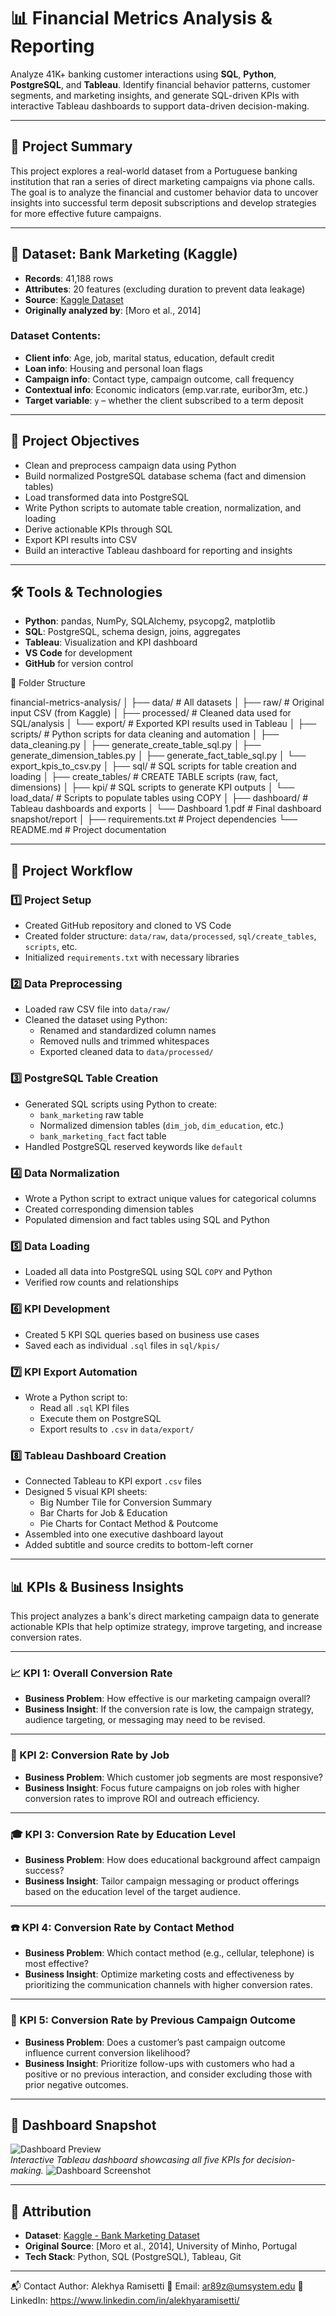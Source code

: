 # 📊 Financial Metrics Analysis & Reporting

Analyze 41K+ banking customer interactions using **SQL**, **Python**, **PostgreSQL**, and **Tableau**. Identify financial behavior patterns, customer segments, and marketing insights, and generate SQL-driven KPIs with interactive Tableau dashboards to support data-driven decision-making.

---

## 🧠 Project Summary

This project explores a real-world dataset from a Portuguese banking institution that ran a series of direct marketing campaigns via phone calls. The goal is to analyze the financial and customer behavior data to uncover insights into successful term deposit subscriptions and develop strategies for more effective future campaigns.

---

## 📁 Dataset: Bank Marketing (Kaggle)

- **Records**: 41,188 rows  
- **Attributes**: 20 features (excluding duration to prevent data leakage)  
- **Source**: [Kaggle Dataset](https://storage.googleapis.com/kaggle-data-sets/1654945/2722500/bundle/archive.zip)  
- **Originally analyzed by**: [Moro et al., 2014]

### Dataset Contents:
- **Client info**: Age, job, marital status, education, default credit
- **Loan info**: Housing and personal loan flags
- **Campaign info**: Contact type, campaign outcome, call frequency
- **Contextual info**: Economic indicators (emp.var.rate, euribor3m, etc.)
- **Target variable**: `y` – whether the client subscribed to a term deposit

---

## 🎯 Project Objectives

- Clean and preprocess campaign data using Python  
- Build normalized PostgreSQL database schema (fact and dimension tables)  
- Load transformed data into PostgreSQL  
- Write Python scripts to automate table creation, normalization, and loading  
- Derive actionable KPIs through SQL  
- Export KPI results into CSV  
- Build an interactive Tableau dashboard for reporting and insights  

---

## 🛠️ Tools & Technologies

- **Python**: pandas, NumPy, SQLAlchemy, psycopg2, matplotlib  
- **SQL**: PostgreSQL, schema design, joins, aggregates  
- **Tableau**: Visualization and KPI dashboard  
- **VS Code** for development  
- **GitHub** for version control  

📁 Folder Structure

financial-metrics-analysis/
│
├── data/                          # All datasets
│   ├── raw/                       # Original input CSV (from Kaggle)
│   ├── processed/                 # Cleaned data used for SQL/analysis
│   └── export/                    # Exported KPI results used in Tableau
│
├── scripts/                       # Python scripts for data cleaning and automation
│   ├── data_cleaning.py
│   ├── generate_create_table_sql.py
│   ├── generate_dimension_tables.py
│   ├── generate_fact_table_sql.py
│   └── export_kpis_to_csv.py
│
├── sql/                           # SQL scripts for table creation and loading
│   ├── create_tables/             # CREATE TABLE scripts (raw, fact, dimensions)
│   ├── kpi/                       # SQL scripts to generate KPI outputs
│   └── load_data/                 # Scripts to populate tables using COPY
│
├── dashboard/                     # Tableau dashboards and exports
│   └── Dashboard 1.pdf            # Final dashboard snapshot/report
│
├── requirements.txt              # Project dependencies
└── README.md                     # Project documentation


---

## 🧰 Project Workflow

### 1️⃣ Project Setup
- Created GitHub repository and cloned to VS Code
- Created folder structure: `data/raw`, `data/processed`, `sql/create_tables`, `scripts`, etc.
- Initialized `requirements.txt` with necessary libraries

### 2️⃣ Data Preprocessing
- Loaded raw CSV file into `data/raw/`
- Cleaned the dataset using Python:
  - Renamed and standardized column names
  - Removed nulls and trimmed whitespaces
  - Exported cleaned data to `data/processed/`

### 3️⃣ PostgreSQL Table Creation
- Generated SQL scripts using Python to create:
  - `bank_marketing` raw table
  - Normalized dimension tables (`dim_job`, `dim_education`, etc.)
  - `bank_marketing_fact` fact table
- Handled PostgreSQL reserved keywords like `default`

### 4️⃣ Data Normalization
- Wrote a Python script to extract unique values for categorical columns
- Created corresponding dimension tables
- Populated dimension and fact tables using SQL and Python

### 5️⃣ Data Loading
- Loaded all data into PostgreSQL using SQL `COPY` and Python
- Verified row counts and relationships

### 6️⃣ KPI Development
- Created 5 KPI SQL queries based on business use cases
- Saved each as individual `.sql` files in `sql/kpis/`

### 7️⃣ KPI Export Automation
- Wrote a Python script to:
  - Read all `.sql` KPI files
  - Execute them on PostgreSQL
  - Export results to `.csv` in `data/export/`

### 8️⃣ Tableau Dashboard Creation
- Connected Tableau to KPI export `.csv` files
- Designed 5 visual KPI sheets:
  - Big Number Tile for Conversion Summary
  - Bar Charts for Job & Education
  - Pie Charts for Contact Method & Poutcome
- Assembled into one executive dashboard layout
- Added subtitle and source credits to bottom-left corner

---

## 📊 KPIs & Business Insights

This project analyzes a bank's direct marketing campaign data to generate actionable KPIs that help optimize strategy, improve targeting, and increase conversion rates.

---

### 📈 KPI 1: Overall Conversion Rate  
- **Business Problem**: How effective is our marketing campaign overall?  
- **Business Insight**: If the conversion rate is low, the campaign strategy, audience targeting, or messaging may need to be revised.

---

### 👥 KPI 2: Conversion Rate by Job  
- **Business Problem**: Which customer job segments are most responsive?  
- **Business Insight**: Focus future campaigns on job roles with higher conversion rates to improve ROI and outreach efficiency.

---

### 🎓 KPI 3: Conversion Rate by Education Level  
- **Business Problem**: How does educational background affect campaign success?  
- **Business Insight**: Tailor campaign messaging or product offerings based on the education level of the target audience.

---

### ☎️ KPI 4: Conversion Rate by Contact Method  
- **Business Problem**: Which contact method (e.g., cellular, telephone) is most effective?  
- **Business Insight**: Optimize marketing costs and effectiveness by prioritizing the communication channels with higher conversion rates.

---

### 🔁 KPI 5: Conversion Rate by Previous Campaign Outcome  
- **Business Problem**: Does a customer’s past campaign outcome influence current conversion likelihood?  
- **Business Insight**: Prioritize follow-ups with customers who had a positive or no previous interaction, and consider excluding those with prior negative outcomes.

---

## 📌 Dashboard Snapshot

![Dashboard Preview](./screenshots/dashboard_preview.png)  
_Interactive Tableau dashboard showcasing all five KPIs for decision-making._
![Dashboard Screenshot](dashboard/dashboard_preview.png)

---

## 📎 Attribution

- **Dataset**: [Kaggle - Bank Marketing Dataset](https://storage.googleapis.com/kaggle-data-sets/1654945/2722500/bundle/archive.zip)
- **Original Source**: [Moro et al., 2014], University of Minho, Portugal  
- **Tech Stack**: Python, SQL (PostgreSQL), Tableau, Git

---
📬 Contact
Author: Alekhya Ramisetti
📧 Email: ar89z@umsystem.edu 🔗 LinkedIn: https://www.linkedin.com/in/alekhyaramisetti/
